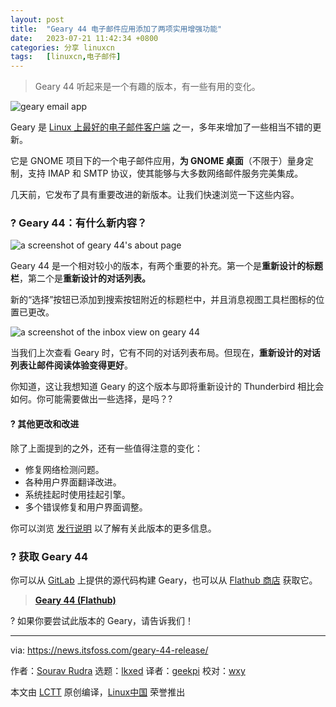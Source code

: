 ```yaml
---
layout: post
title:	"Geary 44 电子邮件应用添加了两项实用增强功能"
date:	2023-07-21 11:42:34 +0800 
categories:	分享 linuxcn 
tags:	[linuxcn,电子邮件]
---
```




> 
> Geary 44 听起来是一个有趣的版本，有一些有用的变化。
> 
> 
> 


![geary email app](/Asserts/Images//attachment/album/202307/21/114234qv03yzqlj0klj0c5.jpg)


Geary 是 [Linux 上最好的电子邮件客户端](https://itsfoss.com:443/best-email-clients-linux/) 之一，多年来增加了一些相当不错的更新。


它是 GNOME 项目下的一个电子邮件应用，**为 GNOME 桌面**（不限于）量身定制，支持 IMAP 和 SMTP 协议，使其能够与大多数网络邮件服务完美集成。


几天前，它发布了具有重要改进的新版本。让我们快速浏览一下这些内容。


### ? Geary 44：有什么新内容？


![a screenshot of geary 44's about page](/Asserts/Images//attachment/album/202307/21/114235gogtdzcf732aghff.jpg)


Geary 44 是一个相对较小的版本，有两个重要的补充。第一个是**重新设计的标题栏**，第二个是**重新设计的对话列表。**


新的“选择”按钮已添加到搜索按钮附近的标题栏中，并且消息视图工具栏图标的位置已更改。


![a screenshot of the inbox view on geary 44](/Asserts/Images//attachment/album/202307/21/114235dir2czcr0c1itgmm.jpg)


当我们上次查看 Geary 时，它有不同的对话列表布局。但现在，**重新设计的对话列表让邮件阅读体验变得更好**。


你知道，这让我想知道 Geary 的这个版本与即将重新设计的 Thunderbird 相比会如何。你可能需要做出一些选择，是吗？?


#### ?️ 其他更改和改进


除了上面提到的之外，还有一些值得注意的变化：


* 修复网络检测问题。
* 各种用户界面翻译改进。
* 系统挂起时使用挂起引擎。
* 多个错误修复和用户界面调整。


你可以浏览 [发行说明](https://gitlab.gnome.org:443/GNOME/geary/-/tags/44.0) 以了解有关此版本的更多信息。


### ? 获取 Geary 44


你可以从 [GitLab](https://gitlab.gnome.org:443/GNOME/geary) 上提供的源代码构建 Geary，也可以从 [Flathub 商店](https://flathub.org:443/apps/org.gnome.Geary) 获取它。



> 
> **[Geary 44 (Flathub)](https://flathub.org:443/apps/org.gnome.Geary)**
> 
> 
> 


? 如果你要尝试此版本的 Geary，请告诉我们！




---


via: <https://news.itsfoss.com/geary-44-release/>


作者：[Sourav Rudra](https://news.itsfoss.com/author/sourav/) 选题：[lkxed](https://github.com/lkxed/) 译者：[geekpi](https://github.com/geekpi) 校对：[wxy](https://github.com/wxy)


本文由 [LCTT](https://github.com/LCTT/TranslateProject) 原创编译，[Linux中国](https://linux.cn/) 荣誉推出
